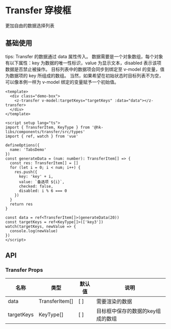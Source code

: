 # Transfer 穿梭框
更加自由的数据选择列表

## 基础使用
tips: Transfer 的数据通过 data 属性传入。 数据需要是一个对象数组，每个对象有以下属性：key 为数据的唯一性标识，value 为显示文本，disabled 表示该项数据是否禁止被操作。 目标列表中的数据项会同步到绑定至 v-model 的变量，值为数据项的 key 所组成的数组。 当然，如果希望在初始状态时目标列表不为空，可以像本例一样为 v-model 绑定的变量赋予一个初始值。

<div class="demo-box">
  <z-transfer v-model:targetKeys="targetKeys" :data="data"></z-transfer>
</div>

<script setup lang="ts">
import { TransferItem, KeyType } from '@hk-libs/components/transfer/src/types'
import { ref, watch } from 'vue'

const generateData = (num: number): TransferItem[] => {
  const res: TransferItem[] = []
  for (let i = 0; i < num; i++) {
    res.push({
      key: 'key' + i,
      value: `备选项 ${i}`,
      checked: false,
      disabled: i % 6 === 0
    })
  }
  return res
}

const data = ref<TransferItem[]>(generateData(20))
const targetKeys = ref<KeyType[]>(['key3'])
watch(targetKeys, newValue => {
  console.log(newValue)
})
</script>


```vue
<template>
  <div class="demo-box">
    <z-transfer v-model:targetKeys="targetKeys" :data="data"></z-transfer>
  </div>
</template>

<script setup lang="ts">
import { TransferItem, KeyType } from '@hk-libs/components/transfer/src/types'
import { ref, watch } from 'vue'

defineOptions({
  name: 'TabsDemo'
})
const generateData = (num: number): TransferItem[] => {
  const res: TransferItem[] = []
  for (let i = 0; i < num; i++) {
    res.push({
      key: 'key' + i,
      value: `备选项 ${i}`,
      checked: false,
      disabled: i % 6 === 0
    })
  }
  return res
}

const data = ref<TransferItem[]>(generateData(20))
const targetKeys = ref<KeyType[]>(['key3'])
watch(targetKeys, newValue => {
  console.log(newValue)
})
</script>
```

## API

### Transfer Props

| 名称  | 类型           | 默认值    | 说明     |
| ----- | -------------- | --------- | -------- |
| data | TransferItem[]  | [ ] | 需要渲染的数据 |
| targetKeys  | KeyType[] | [ ] | 目标框中保存的数据的key组成的数组 |
